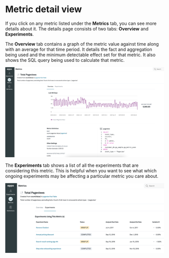 # Metric detail view

If you click on any metric listed under the **Metrics** tab, you can see more details about it. The details page consists of two tabs: **Overview** and **Experiments**.

The **Overview** tab contains a graph of the metric value against time along with an average for that time period. It details the fact and aggregation being used and the minimum detectable effect set for that metric. It also shows the SQL query being used to calculate that metric.

![Status](../../../../static/img/measuring-experiments/metric-details.png)

The **Experiments** tab shows a list of all the experiments that are considering this metric. This is helpful when you want to see what which ongoing experiments may be affecting a particular metric you care about.

![Status](../../../../static/img/measuring-experiments/metric-details-experiments.png)

